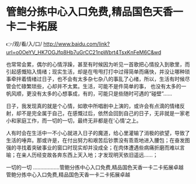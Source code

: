 # 管鲍分拣中心入口免费,精品国色天香一卡二卡拓展

👉/观/看/入/口/ http://www.baidu.com/link?url=o0OeYV_HK7OGJfp8Hb7uGrCC21npWbrt4TsxKnFeM6C&wd


也常常会累，偶尔的心情浮躁，甚至有时候因为听见一首歌把心情投入到歌里，而引起感慨陷入情绪；现实生活，却是在甩甩打打中过得简单而痛快，并没让哪种琐事牵拌着情绪过日子，也不会有太多杂七杂八的事乱了心绪，所以，生活有时候尽管会忙碌繁琐些，心却并不太累。生活，可能不是件简单的事， 也没有太多的一帆风顺，更没有太多的心想事成，有的，可能只是些随时可遇的“碰壁”……

日子，我发现真的就是个心情，如歌中所唱剧中上演的，或许会有点滴的情绪反射，却不是完全属于自己，在感慨过后，依然会回到自己的日子，无非就是一家老小和家庭工作，而一切的一切，最终无非都是在‘心情’之上。

人有时会在生活中一不小心就进入日子的魔道，给心里灌输了消极的欲望，导致了生活的唾弃。那或许是，在付出努力和艰苦后钞票没有乖乖地进入腰包；在奋发图强的寻找着突破事业的窗口时现实却并没成全；在肉体遭遇些病痛折磨而难以言喻；在亲人历经变故各奔东西上天入地；才发现明天依旧遥远……；

一切的一切 ………………管鲍分拣中心入口免费,精品国色天香一卡二卡拓展卓越
管鲍分拣中心入口免费,精品国色天香一卡二卡拓展卓越

